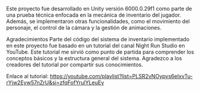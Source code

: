 Este proyecto fue desarrollado en Unity versión 6000.0.29f1 como parte de una prueba técnica enfocada en la mecánica de inventario del jugador. 
Además, se implementaron otras funcionalidades, como el movimiento del personaje, el control de la cámara y la gestión de animaciones.

Agradecimientos
Parte del código del sistema de inventario implementado 
en este proyecto fue basado en un tutorial del canal Night Run Studio en YouTube.
Este tutorial me sirvió como punto de partida para comprender los conceptos básicos y
la estructura general del sistema. Agradezco a los creadores del tutorial por compartir sus conocimientos.

Enlace al tutorial: https://youtube.com/playlist?list=PLSR2vNOypvs6eIxvTu-rYjw2Eyw57nZrU&si=zfqFofYrulYLeuEy
